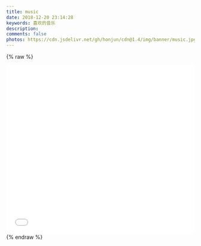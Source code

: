 ```yaml
---
title: music
date: 2018-12-20 23:14:28
keywords: 喜欢的音乐
description: 
comments: false
photos: https://cdn.jsdelivr.net/gh/honjun/cdn@1.4/img/banner/music.jpg
---
```

{% raw %}
<iframe frameborder="no" border="0" marginwidth="0" marginheight="0" width=100% height=450 src="//music.163.com/outchain/player?type=0&id=2315627766&auto=1&height=430"></iframe>
{% endraw %}